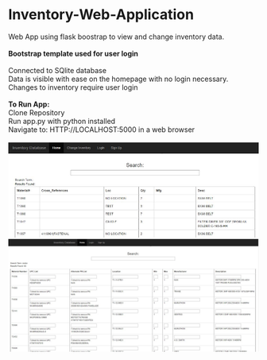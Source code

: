 # Inventory-Web-Application
Web App using flask boostrap to view and change inventory data.<br>
<br>
<strong>Bootstrap template used for user login</strong><br>
<br>
Connected to SQlite database<br>
Data is visible with ease on the homepage with no login necessary.<br>
Changes to inventory require user login<br>
<br>
<strong>To Run App:</strong><br>
Clone Repository<br>
Run app.py with python installed<br>
Navigate to: HTTP://LOCALHOST:5000 in a web browser<br>
<br>
![see preview](homepage.JPG)
![see preview](change.JPG)
